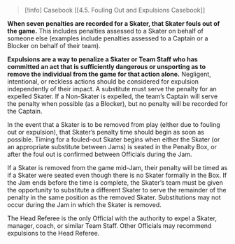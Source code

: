 > [!info] Casebook
> [[4.5. Fouling Out and Expulsions Casebook]]

**When seven penalties are recorded for a Skater, that Skater fouls out of the game.** This includes penalties assessed to a Skater on behalf of someone else (examples include penalties assessed to a Captain or a Blocker on behalf of their team).

**Expulsions are a way to penalize a Skater or Team Staff who has committed an act that is sufficiently dangerous or unsporting as to remove the individual from the game for that action alone.** Negligent, intentional, or reckless actions should be considered for expulsion independently of their impact. A substitute must serve the penalty for an expelled Skater. If a Non-Skater is expelled, the team’s Captain will serve the penalty when possible (as a Blocker), but no penalty will be recorded for the Captain.

In the event that a Skater is to be removed from play (either due to fouling out or expulsion), that Skater’s penalty time should begin as soon as possible. Timing for a fouled-out Skater begins when either the Skater (or an appropriate substitute between Jams) is seated in the Penalty Box, or after the foul out is confirmed between Officials during the Jam.

If a Skater is removed from the game mid-Jam, their penalty will be timed as if a Skater were seated even though there is no Skater formally in the Box. If the Jam ends before the time is complete, the Skater’s team must be given the opportunity to substitute a different Skater to serve the remainder of the penalty in the same position as the removed Skater. Substitutions may not occur during the Jam in which the Skater is removed.

The Head Referee is the only Official with the authority to expel a Skater, manager, coach, or similar Team Staff. Other Officials may recommend expulsions to the Head Referee.